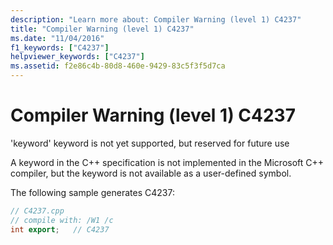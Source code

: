 ```yaml
---
description: "Learn more about: Compiler Warning (level 1) C4237"
title: "Compiler Warning (level 1) C4237"
ms.date: "11/04/2016"
f1_keywords: ["C4237"]
helpviewer_keywords: ["C4237"]
ms.assetid: f2e86c4b-80d8-460e-9429-83c5f3f5d7ca
---
```

# Compiler Warning (level 1) C4237

'keyword' keyword is not yet supported, but reserved for future use

A keyword in the C++ specification is not implemented in the Microsoft C++ compiler, but the keyword is not available as a user-defined symbol.

The following sample generates C4237:

```cpp
// C4237.cpp
// compile with: /W1 /c
int export;   // C4237
```
